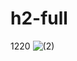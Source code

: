 # h2-full
1220
![ (2)](https://github.com/user-attachments/assets/5c976e76-f61d-4813-8c33-2f1e7da67418)
